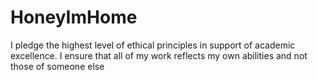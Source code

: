 # HoneyImHome
I pledge the highest level of ethical principles in support of academic excellence.  I ensure that all of my work reflects my own abilities and not those of someone else
